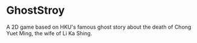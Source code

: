# GhostStroy
A 2D game based on HKU's famous ghost story about the death of Chong Yuet Ming, the wife of Li Ka Shing. 
